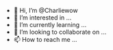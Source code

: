 - 👋 Hi, I’m @Charliewow
- 👀 I’m interested in ...
- 🌱 I’m currently learning ...
- 💞️ I’m looking to collaborate on ...
- 📫 How to reach me ...

<!---
Charliewow/Charliewow is a ✨ special ✨ repository because its `README.md` (this file) appears on your GitHub profile.
You can click the Preview link to take a look at your changes.
--->

